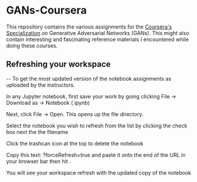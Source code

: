 # GANs-Coursera

This repository contains the various assignments for the [Coursera's Specialization](https://www.coursera.org/specializations/generative-adversarial-networks-gans) on Generative Adversarial Networks (GANs). This might also contain interesting and fascinating reference materials I encountered while doing these courses.


## Refreshing your workspace
-- To get the most updated version of the notebook assignments as uploaded by the instructors.

In any Jupyter notebook, first save your work by going clicking File -> Download as -> Notebook (.ipynb)

Next, click File -> Open. This opens up the file directory.

Select the notebook you wish to refresh from the list by clicking the check box next the the filename

Click the trashcan icon at the top to delete the notebook

Copy this text: ?forceRefresh=true and paste it onto the end of the URL in your browser bar then hit <Enter>.

You will see your workspace refresh with the updated copy of the notebook